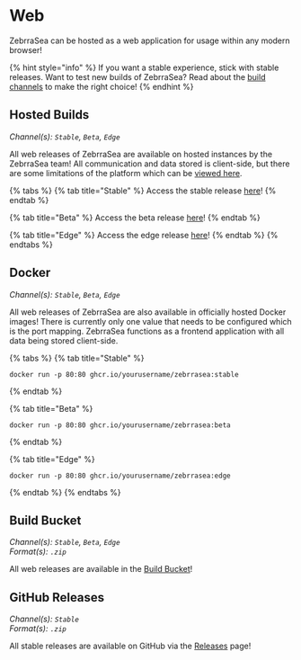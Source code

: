 # Web

ZebrraSea can be hosted as a web application for usage within any modern browser!

{% hint style="info" %}
If you want a stable experience, stick with stable releases. Want to test new builds of ZebrraSea? Read about the [build channels](https://docs.zebrrasea.app/getting-started/build-channels) to make the right choice!
{% endhint %}

## Hosted Builds

_Channel(s): `Stable`, `Beta`, `Edge`_

All web releases of ZebrraSea are available on hosted instances by the ZebrraSea team! All communication and data stored is client-side, but there are some limitations of the platform which can be [viewed here](https://docs.zebrrasea.app/getting-started/platform-restrictions).

{% tabs %}
{% tab title="Stable" %}
Access the stable release [here](https://web.zebrrasea.app/)!
{% endtab %}

{% tab title="Beta" %}
Access the beta release [here](https://beta.web.zebrrasea.app/)!
{% endtab %}

{% tab title="Edge" %}
Access the edge release [here](https://edge.web.zebrrasea.app/)!
{% endtab %}
{% endtabs %}

## Docker

_Channel(s): `Stable`, `Beta`, `Edge`_

All web releases of ZebrraSea are also available in officially hosted Docker images! There is currently only one value that needs to be configured which is the port mapping. ZebrraSea functions as a frontend application with all data being stored client-side.

{% tabs %}
{% tab title="Stable" %}
```
docker run -p 80:80 ghcr.io/yourusername/zebrrasea:stable
```
{% endtab %}

{% tab title="Beta" %}
```
docker run -p 80:80 ghcr.io/yourusername/zebrrasea:beta
```
{% endtab %}

{% tab title="Edge" %}
```
docker run -p 80:80 ghcr.io/yourusername/zebrrasea:edge
```
{% endtab %}
{% endtabs %}

## Build Bucket

_Channel(s): `Stable`, `Beta`, `Edge`_\
_Format(s): `.zip`_

All web releases are available in the [Build Bucket](https://builds.zebrrasea.app/#latest/)!

## GitHub Releases

_Channel(s): `Stable`_\
_Format(s): `.zip`_

All stable releases are available on GitHub via the [Releases](https://github.com/YourUsername/ZebrraSea/releases) page!
